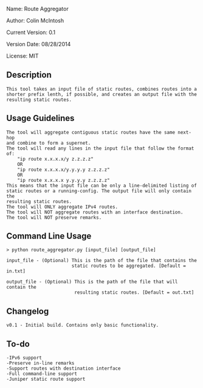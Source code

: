 Name: Route Aggregator

Author: Colin McIntosh

Current Version: 0.1

Version Date: 08/28/2014

License: MIT


Description
---------------
	This tool takes an input file of static routes, combines routes into a
	shorter prefix lenth, if possible, and creates an output file with the
	resulting static routes.

	
Usage Guidelines
---------------
	The tool will aggregate contiguous static routes have the same next-hop
	and combine to form a supernet.
	The tool will read any lines in the input file that follow the format of:
		"ip route x.x.x.x/y z.z.z.z"
		OR
		"ip route x.x.x.x/y.y.y.y z.z.z.z"
		OR
		"ip route x.x.x.x y.y.y.y z.z.z.z"
	This means that the input file can be only a line-delimited listing of
	static routes or a running-config. The output file will only contain the
	resulting static routes.
	The tool will ONLY aggregate IPv4 routes.
	The tool will NOT aggregate routes with an interface destination.
	The tool will NOT preserve remarks.

	
Command Line Usage
---------------
	> python route_aggregator.py [input_file] [output_file]
	 
	input_file - (Optional) This is the path of the file that contains the
							static routes to be aggregated. [Default = in.txt]
							
	output_file - (Optional) This is the path of the file that will contain the
							 resulting static routes. [Default = out.txt]
							 

Changelog
---------------
	v0.1 - Initial build. Contains only basic functionality.
	
	
To-do
---------------
	-IPv6 support
	-Preserve in-line remarks
	-Support routes with destination interface
	-Full command-line support
	-Juniper static route support
	